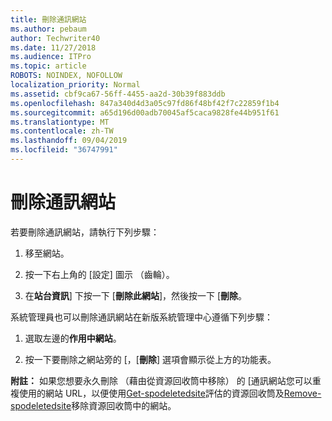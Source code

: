 ```yaml
---
title: 刪除通訊網站
ms.author: pebaum
author: Techwriter40
ms.date: 11/27/2018
ms.audience: ITPro
ms.topic: article
ROBOTS: NOINDEX, NOFOLLOW
localization_priority: Normal
ms.assetid: cbf9ca67-56ff-4455-aa2d-30b39f883ddb
ms.openlocfilehash: 847a340d4d3a05c97fd86f48bf42f7c22859f1b4
ms.sourcegitcommit: a65d196d00adb70045af5caca9828fe44b951f61
ms.translationtype: MT
ms.contentlocale: zh-TW
ms.lasthandoff: 09/04/2019
ms.locfileid: "36747991"
---
```

# <a name="delete-a-communication-site"></a>刪除通訊網站

若要刪除通訊網站，請執行下列步驟： 
  
1. 移至網站。 
  
2. 按一下右上角的 [設定] 圖示 （齒輪）。 
  
3. 在**站台資訊**] 下按一下 [**刪除此網站**]，然後按一下 [**刪除**。 
  
系統管理員也可以刪除通訊網站在新版系統管理中心遵循下列步驟： 
  
1. 選取左邊的**作用中網站**。 
  
2. 按一下要刪除之網站旁的 [，[**刪除**] 選項會顯示從上方的功能表。 
  
 **附註：** 如果您想要永久刪除 （藉由從資源回收筒中移除） 的 [通訊網站您可以重複使用的網站 URL，以便使用[Get-spodeletedsite](https://aka.ms/Get-SPODeletedSite)評估的資源回收筒及[Remove-spodeletedsite](https://aka.ms/Remove-SPODeletedSite)移除資源回收筒中的網站。 
  

